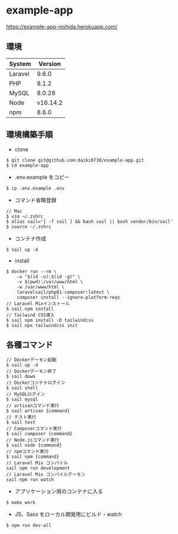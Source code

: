 # example-app

https://example-app-nishida.herokuapp.com/
## 環境
| System | Version|
| ----   | ----   |
| Laravel| 9.6.0  |
| PHP    | 8.1.2  |
| MySQL  | 8.0.28 |
| Node   | v16.14.2 |
| npm    | 8.6.0 |

## 環境構築手順
- clone
```
$ git clone git@github.com:daiki0730/example-app.git
$ cd example-app
```
- .env.example をコピー
```
$ cp .env.example .env
```
- コマンド省略登録
```
// Mac
$ vim ~/.zshrc
$ alias sail='[ -f sail ] && bash sail || bash vendor/bin/sail'
$ source ~/.zshrc
```

- コンテナ作成

```
$ sail up -d
```

- install
```
$ docker run --rm \
    -u "$(id -u):$(id -g)" \
    -v $(pwd):/var/www/html \
    -w /var/www/html \
    laravelsail/php81-composer:latest \
    composer install --ignore-platform-reqs
// Laravel Mixインストール
$ sail npm install
// Tailwind CSS導入
$ sail npm install -D tailwindcss
$ sail npx tailwindcss init
```
## 各種コマンド

```
// Dockerデーモン起動
$ sail up -d
// Dockerデーモン終了
$ sail down
// Dockerコンテナログイン
$ sail shell
// MySQLログイン
$ sail mysql
// artisanコマンド実行
$ sail artisan {command}
// テスト実行
$ sail test
// Composerコマンド実行
$ sail composer {command}
// Node.jsコマンド実行
$ sail node {command}
// npmコマンド実行
$ sail npm {command}
// Laravel Mix コンパイル
sail npm run development
// Laravel Mix コンパイルデーモン
sail npm run watch
```
- アプリケーション用のコンテナに入る
```
$ make work
```
- JS、Sass をローカル開発用にビルド・watch
```
$ npm run dev-all
```
